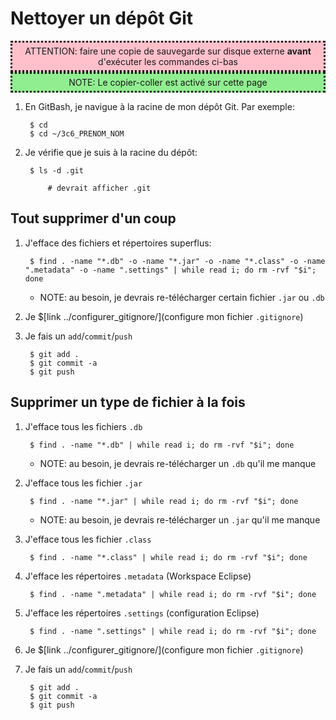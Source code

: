 <style>
pre > code {
	-webkit-touch-callout: text;
	-webkit-user-select: text;
	-khtml-user-select: text;
	-moz-user-select: text;
	-ms-user-select: text;
	user-select: text;
}
</style>




# Nettoyer un dépôt Git

<div style="padding:5px;background:pink;border-style:dotted" >
<center>
ATTENTION: faire une copie de sauvegarde sur disque externe <strong>avant</strong> 
d'exécuter les commandes ci-bas
</center>
</div>

<bf>

<div style="padding:5px;background:lightgreen;border-style:dotted" >
<center>
NOTE: Le copier-coller est activé sur cette page
</center>
</div>


1. En GitBash, je navigue à la racine de mon dépôt Git. Par exemple:

		$ cd
		$ cd ~/3c6_PRENOM_NOM

1. Je vérifie que je suis à la racine du dépôt:

		$ ls -d .git

			# devrait afficher .git

## Tout supprimer d'un coup

1. J'efface des fichiers et répertoires superflus:

		$ find . -name "*.db" -o -name "*.jar" -o -name "*.class" -o -name ".metadata" -o -name ".settings" | while read i; do rm -rvf "$i"; done

	* NOTE: au besoin, je devrais re-télécharger certain fichier `.jar` ou `.db`

1. Je $[link ../configurer_gitignore/](configure mon fichier `.gitignore`)

1. Je fais un `add`/`commit`/`push`

		$ git add .
		$ git commit -a
		$ git push

## Supprimer un type de fichier à la fois

1. J'efface tous les fichiers `.db`

		$ find . -name "*.db" | while read i; do rm -rvf "$i"; done


	* NOTE: au besoin, je devrais re-télécharger un `.db` qu'il me manque


1. J'efface tous les fichier `.jar`

		$ find . -name "*.jar" | while read i; do rm -rvf "$i"; done

	* NOTE: au besoin, je devrais re-télécharger un `.jar` qu'il me manque

1. J'efface tous les fichier `.class`

		$ find . -name "*.class" | while read i; do rm -rvf "$i"; done

1. J'efface les répertoires `.metadata` (Workspace Eclipse)

		$ find . -name ".metadata" | while read i; do rm -rvf "$i"; done

1. J'efface les répertoires `.settings` (configuration Eclipse)

		$ find . -name ".settings" | while read i; do rm -rvf "$i"; done

1. Je $[link ../configurer_gitignore/](configure mon fichier `.gitignore`)

1. Je fais un `add`/`commit`/`push`

		$ git add .
		$ git commit -a
		$ git push
